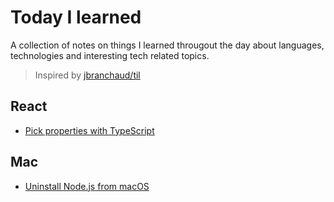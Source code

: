 # Today I learned
A collection of notes on things I learned througout the day about languages, technologies and interesting tech related topics. 
> Inspired by [jbranchaud/til](https://github.com/jbranchaud/til)

## React
* [Pick properties with TypeScript](https://github.com/amberjasmijn/til/blob/master/react/pick-properties-with-typescript.md)

## Mac
* [Uninstall Node.js from macOS](https://github.com/amberjasmijn/til/edit/master/mac/uninstall-node-from-macos.md)
